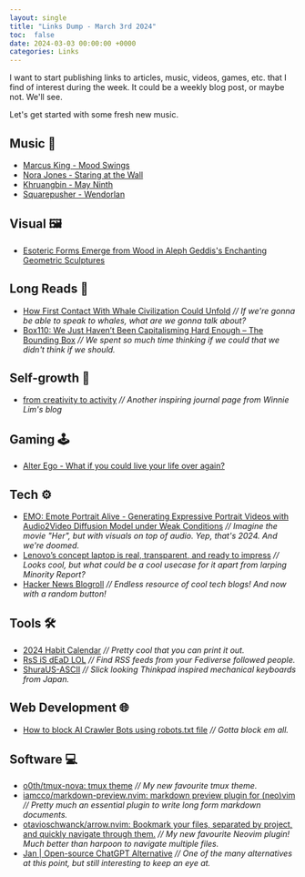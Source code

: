 ```yaml
---
layout: single
title: "Links Dump - March 3rd 2024"
toc:  false
date: 2024-03-03 00:00:00 +0000
categories: Links
---
```

I want to start publishing links to articles, music, videos, games, etc. that I find of interest during the week. It could be a weekly blog post, or maybe not. We'll see. 

Let's get started with some fresh new music.

## Music 🎵
- [Marcus King - Mood Swings](https://www.youtube.com/watch?v=BHiwQ10E-no)
- [Nora Jones - Staring at the Wall](https://www.youtube.com/watch?v=LTptGqn53VE)
- [Khruangbin - May Ninth](https://www.youtube.com/watch?v=sTcHbELHYCk)
- [Squarepusher - Wendorlan](https://youtu.be/cLOd03UGmH8)

## Visual 🖼️
- [Esoteric Forms Emerge from Wood in Aleph Geddis's Enchanting Geometric Sculptures](https://www.thisiscolossal.com/2024/02/aleph-geddis-wood-sculptures/)

## Long Reads 📰
- [How First Contact With Whale Civilization Could Unfold](https://www.theatlantic.com/science/archive/2024/02/talking-whales-project-ceti/677549/) _// If we're gonna be able to speak to whales, what are we gonna talk about?_
- [Box110: We Just Haven’t Been Capitalisming Hard Enough – The Bounding Box](https://blog.tobiasrevell.com/2024/02/21/box110-we-just-havent-been-capitalisming-hard-enough/
) _// We spent so much time thinking if we could that we didn't think if we should._
  
## Self-growth 🌱
- [from creativity to activity](https://winnielim.org/journal/from-creativity-to-activity/) _// Another inspiring journal page from Winnie Lim's blog_

## Gaming 🕹️
- [Alter Ego - What if you could live your life over again?](https://www.playalterego.com/?mc_cid=5a1a0fbcb6&mc_eid=06ef3adc5d
)

## Tech ⚙️
- [EMO: Emote Portrait Alive - Generating Expressive Portrait Videos with Audio2Video Diffusion Model under Weak Conditions](https://humanaigc.github.io/emote-portrait-alive/) _// Imagine the movie "Her", but with visuals on top of audio. Yep, that's 2024. And we're doomed._
- [Lenovo’s concept laptop is real, transparent, and ready to impress](https://www.theverge.com/24082244/lenovo-concept-transparent-laptop-mwc-2024-drawing-tablet)
_// Looks cool, but what could be a cool usecase for it apart from larping Minority Report?_
- [Hacker News Blogroll](https://dm.hn/
)
_// Endless resource of cool tech blogs! And now with a random button!_
  
## Tools 🛠️
- [2024 Habit Calendar](https://habitcalendar.co/)
_// Pretty cool that you can print it out._
- [RsS iS dEaD LOL](https://rss-is-dead.lol/)
_// Find RSS feeds from your Fediverse followed people._
- [ShuraUS-ASCII](https://tex.com.tw/products/shura?variant=42840179802267)
_// Slick looking Thinkpad inspired mechanical keyboards from Japan._

## Web Development 🌐
- [How to block AI Crawler Bots using robots.txt file](https://www.cyberciti.biz/web-developer/block-openai-bard-bing-ai-crawler-bots-using-robots-txt-file/)
_// Gotta block em all._

## Software 💻
- [o0th/tmux-nova: tmux theme](https://github.com/o0th/tmux-nova
)
_// My new favourite tmux theme._
- [iamcco/markdown-preview.nvim: markdown preview plugin for (neo)vim](https://github.com/iamcco/markdown-preview.nvim) _// Pretty much an essential plugin to write long form markdown documents._
- [otavioschwanck/arrow.nvim: Bookmark your files, separated by project, and quickly navigate through them.](https://github.com/otavioschwanck/arrow.nvim)
_// My new favourite Neovim plugin! Much better than harpoon to navigate multiple files._
- [Jan | Open-source ChatGPT Alternative](https://jan.ai/
)
_// One of the many alternatives at this point, but still interesting to keep an eye at._

